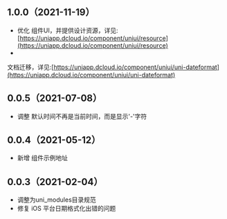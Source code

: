 ## 1.0.0（2021-11-19）

- 优化
  组件UI，并提供设计资源，详见:[https://uniapp.dcloud.io/component/uniui/resource](https://uniapp.dcloud.io/component/uniui/resource)
-

文档迁移，详见:[https://uniapp.dcloud.io/component/uniui/uni-dateformat](https://uniapp.dcloud.io/component/uniui/uni-dateformat)

## 0.0.5（2021-07-08）

- 调整 默认时间不再是当前时间，而是显示'-'字符

## 0.0.4（2021-05-12）

- 新增 组件示例地址

## 0.0.3（2021-02-04）

- 调整为uni_modules目录规范
- 修复 iOS 平台日期格式化出错的问题
